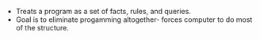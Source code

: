 
- Treats a program as a set of facts, rules, and queries.
- Goal is to eliminate progamming altogether- forces computer to do most of the structure.